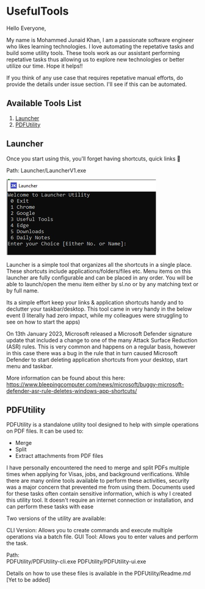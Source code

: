 # UsefulTools

Hello Everyone,

My name is Mohammed Junaid Khan, I am a passionate software engineer who likes learning technologies. I love automating the repetative tasks and build some utility tools. These tools work as our assistant performing repetative tasks thus allowing us to explore new technologies or better utilize our time. Hope it helps!! 

If you think of any use case that requires repetative manual efforts, do provide the details under issue section. I'll see if this can be automated.

## Available Tools List

1. [Launcher](#launcher)
2. [PDFUtility](#PDFUtility)

## Launcher

Once you start using this, you'll forget having shortcuts, quick links 🤖

Path: Launcher/LauncherV1.exe

![Launcher Menu](Images/LauncherMenu.jpg)

Launcher is a simple tool that organizes all the shortcuts in a single place. These shortcuts include applications/folders/files etc. Menu items on this launcher are fully configurable and can be placed in any order. You will be able to launch/open the menu item either by sl.no or by any matching text or by full name.

Its a simple effort keep your links & application shortcuts handy and to declutter your taskbar/desktop. This tool came in very handy in the below event (I literally had zero impact, while my colleagues were struggling to see on how to start the apps)

On 13th January 2023, Microsoft released a Microsoft Defender signature update that included a change to one of the many Attack Surface Reduction (ASR) rules. This is very common and happens on a regular basis, however in this case there was a bug in the rule that in turn caused Microsoft Defender to start deleting application shortcuts from your desktop, start menu and taskbar.

More information can be found about this here: <https://www.bleepingcomputer.com/news/microsoft/buggy-microsoft-defender-asr-rule-deletes-windows-app-shortcuts/>

## PDFUtility

PDFUtility is a standalone utility tool designed to help with simple operations on PDF files. It can be used to:
* Merge
* Split
* Extract attachments from PDF files

I have personally encountered the need to merge and split PDFs multiple times when applying for Visas, jobs, and background verifications. While there are many online tools available to perform these activities, security was a major concern that prevented me from using them. Documents used for these tasks often contain sensitive information, which is why I created this utility tool. It doesn't require an internet connection or installation, and can perform these tasks with ease

Two versions of the utility are available:

CLI Version: Allows you to create commands and execute multiple operations via a batch file.
GUI Tool: Allows you to enter values and perform the task.

Path:  
PDFUtility/PDFUtility-cli.exe
PDFUtility/PDFUtility-ui.exe
	   
Details on how to use these files is available in the PDFUtility/Readme.md [Yet to be added]